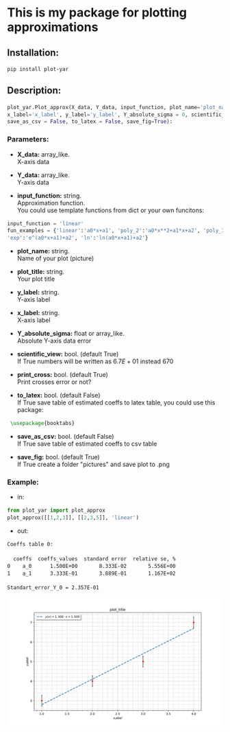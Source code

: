  # This is my package for plotting approximations

## Installation:

```bash
pip install plot-yar
```

## Description:

```python
plot_yar.Plot_approx(X_data, Y_data, input_function, plot_name='plot_name', plot_title='plot_title', 
x_label='x_label', y_label='y_label', Y_absolute_sigma = 0, scientific_view = True, print_cross = True, 
save_as_csv = False, to_latex = False, save_fig=True): 
```

### Parameters:

 -  __X_data:__ array_like.  
X-axis data
 

 -  __Y_data:__ array_like.  
Y-axis data


 -  __input_function:__ string.  
Approximation function.    
You could use template functions from dict or your own funcitons: 
 ```python
input_function = 'linear' 
fun_examples = {'linear':'a0*x+a1', 'poly_2':'a0*x**2+a1*x+a2', 'poly_3':'a0*x**3+a1*x**2+a2*x+a3',
'exp':'e^(a0*x+a1)+a2', 'ln':'ln(a0*x+a1)+a2'}
```
 - __plot_name:__ string.  
Name of your plot (picture)


 - __plot_title:__ string.  
Your plot title


 - __y_label:__ string.  
Y-axis label

 - __x_label:__ string.  
X-axis label


 - __Y_absolute_sigma:__ float or array_like.  
Absolute Y-axis data error


 - __scientific_view:__ bool. (default True)  
If True numbers will be written as $6.7 E + 01$ instead $670$


 - __print_cross:__ bool.  (default True)  
Print crosses error or not?

 - __to_latex:__ bool.  (default False)  
If True save table of estimated coeffs to latex table, you could use this package:
```latex
 \usepackage{booktabs}
```

 - __save_as_csv:__ bool.  (default False)  
If True save table of estimated coeffs to csv table


 - __save_fig:__ bool.  (default True)  
If True create a folder "pictures" and save plot to .png


### Example:
 - in:
```python
from plot_yar import plot_approx
plot_approx([[1,2,3]], [[2,3,5]], 'linear')
```

 - out:

```bash
Coeffs table 0: 

  coeffs  coeffs_values  standard error  relative se, %
0    a_0      1.500E+00       8.333E-02       5.556E+00
1    a_1      3.333E-01       3.889E-01       1.167E+02

Standart_error_Y_0 = 2.357E-01
```

![name](plot_name.png)
